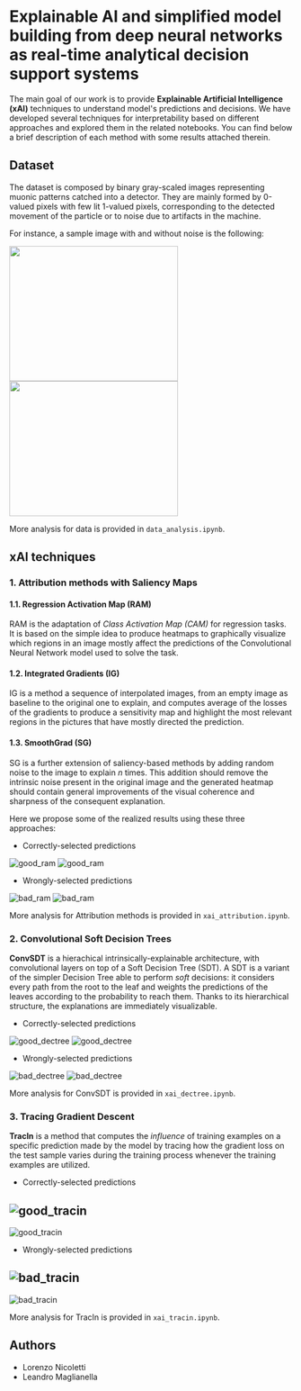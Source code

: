 # Explainable AI and simplified model building from deep neural networks as real-time analytical decision support systems

The main goal of our work is to provide **Explainable Artificial Intelligence (xAI)** techniques to understand model's predictions and decisions. We have developed several techniques for interpretability based on different approaches and explored them in the related notebooks. You can find below a brief description of each method with some results attached therein.

## Dataset

The dataset is composed by binary gray-scaled images representing muonic patterns catched into a detector. They are mainly formed by 0-valued pixels with few lit 1-valued pixels, corresponding to the detected movement of the particle or to noise due to artifacts in the machine.

For instance, a sample image with and without noise is the following:

<img src="images/data_analysis/sample_with_noise.jpg"  width="300" height="240"> <img src="images/data_analysis/sample_without_noise.jpg"  width="300" height="240">

More analysis for data is provided in ```data_analysis.ipynb```.

## xAI techniques

### 1. Attribution methods with Saliency Maps

#### 1.1. Regression Activation Map (RAM)
RAM is the adaptation of *Class Activation Map (CAM)* for regression tasks. It is based on the simple idea to produce heatmaps to graphically visualize which regions in an image mostly affect the predictions of the Convolutional Neural Network model used to solve the task.

#### 1.2. Integrated Gradients (IG)
IG is a method a sequence of interpolated images, from an empty image as baseline to the original one to explain, and computes average of the losses of the gradients to produce a sensitivity map and highlight the most relevant regions in the pictures that have mostly directed the prediction.

#### 1.3. SmoothGrad (SG)
SG is a further extension of saliency-based methods by adding random noise to the image to explain *n* times. This addition should remove the intrinsic noise present in the original image and the generated heatmap should contain general improvements of the visual coherence and sharpness of the consequent explanation.

Here we propose some of the realized results using these three approaches:

- Correctly-selected predictions

![good_ram](images/attribution/tp.jpg)
![good_ram](images/attribution/tn.jpg)

- Wrongly-selected predictions

![bad_ram](images/attribution/fp.jpg)
![bad_ram](images/attribution/fn.jpg)

More analysis for Attribution methods is provided in ```xai_attribution.ipynb```.

### 2. Convolutional Soft Decision Trees

**ConvSDT** is a hierachical intrinsically-explainable architecture, with convolutional layers on top of a Soft Decision Tree (SDT). A SDT is a variant of the simpler Decision Tree able to perform *soft* decisions: it considers every path from the root to the leaf and weights the predictions of the leaves according to the probability to reach them. Thanks to its hierarchical structure, the explanations are immediately visualizable.

- Correctly-selected predictions

![good_dectree](images/dectree/TP.jpg)
![good_dectree](images/dectree/TN.jpg)

- Wrongly-selected predictions

![bad_dectree](images/dectree/FP.jpg)
![bad_dectree](images/dectree/FN.jpg)

More analysis for ConvSDT is provided in ```xai_dectree.ipynb```.

### 3. Tracing Gradient Descent

**TracIn** is a method that computes the *influence* of training examples on a specific prediction made by the model by tracing how the gradient loss on the test sample varies during the training process whenever the training examples are utilized.

- Correctly-selected predictions

![good_tracin](images/tracin/tp.jpg)
---
![good_tracin](images/tracin/tn.jpg)

- Wrongly-selected predictions

![bad_tracin](images/tracin/fp.jpg)
---
![bad_tracin](images/tracin/fn.jpg)

More analysis for TracIn is provided in ```xai_tracin.ipynb```.

## Authors 
- Lorenzo Nicoletti
- Leandro Maglianella
